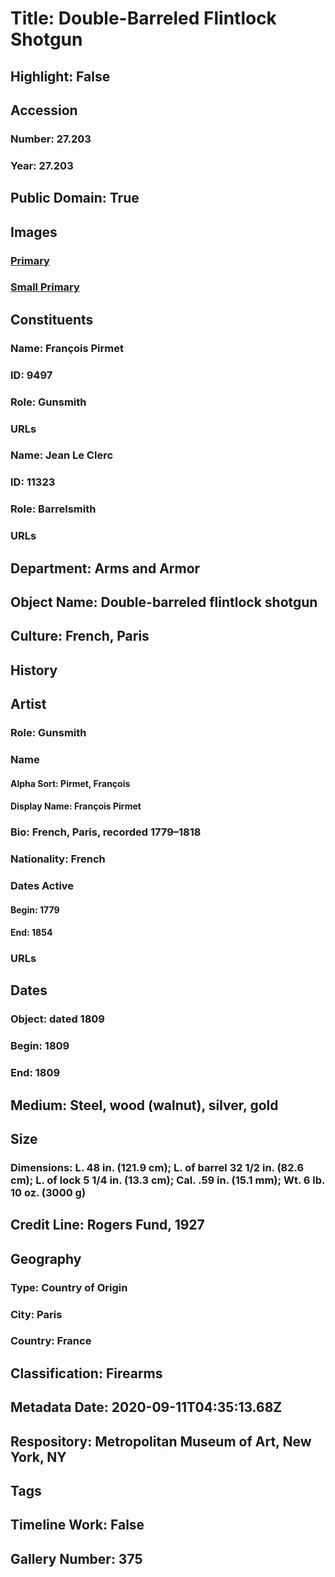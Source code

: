 # Title: Double-Barreled Flintlock Shotgun
## Highlight: False
## Accession
### Number: 27.203
### Year: 27.203
## Public Domain: True
## Images
### [Primary](https://images.metmuseum.org/CRDImages/aa/original/sfr27.203_71203.jpg)
### [Small Primary](https://images.metmuseum.org/CRDImages/aa/web-large/sfr27.203_71203.jpg)
## Constituents
### Name: François Pirmet
### ID: 9497
### Role: Gunsmith
### URLs
### Name: Jean Le Clerc
### ID: 11323
### Role: Barrelsmith
### URLs
## Department: Arms and Armor
## Object Name: Double-barreled flintlock shotgun
## Culture: French, Paris
## History
## Artist
### Role: Gunsmith
### Name
#### Alpha Sort: Pirmet, François
#### Display Name: François Pirmet
### Bio: French, Paris, recorded 1779–1818
### Nationality: French
### Dates Active
#### Begin: 1779
#### End: 1854
### URLs
## Dates
### Object: dated 1809
### Begin: 1809
### End: 1809
## Medium: Steel, wood (walnut), silver, gold
## Size
### Dimensions: L. 48 in. (121.9 cm); L. of barrel 32 1/2 in. (82.6 cm); L. of lock 5 1/4 in. (13.3 cm); Cal. .59 in. (15.1 mm); Wt. 6 lb. 10 oz. (3000 g)
## Credit Line: Rogers Fund, 1927
## Geography
### Type: Country of Origin
### City: Paris
### Country: France
## Classification: Firearms
## Metadata Date: 2020-09-11T04:35:13.68Z
## Respository: Metropolitan Museum of Art, New York, NY
## Tags
## Timeline Work: False
## Gallery Number: 375